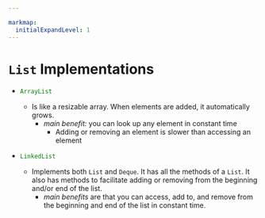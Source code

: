 ```yaml
---

markmap:
  initialExpandLevel: 1
---
```


# **`List` Implementations**
- ```java
  ArrayList
  ```
  - Is like a resizable array. When elements are 
  added, it automatically grows.
    - _main benefit:_ you can look up any element in constant time
      - Adding or removing an element is slower than accessing an element
- ```java
  LinkedList
  ```
  - Implements both `List` and `Deque`. It has all the methods 
  of a `List`. It also has methods to facilitate adding or 
  removing from the beginning and/or end of the list.
    - _main benefits_ are that you can access, add to, and remove 
    from the beginning and end of the list in constant time.